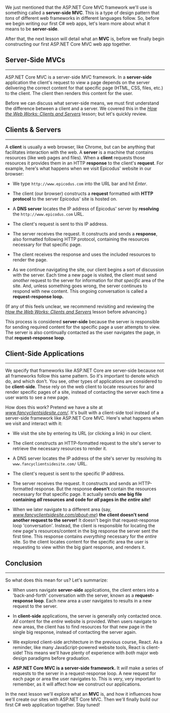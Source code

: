 We just mentioned that the ASP.NET Core MVC framework we'll use is something called a **server-side MVC**. This is a type of design pattern that _tons_ of different web frameworks in different languages follow. So, before we begin writing our first C# web apps, let's learn more about what it means to be **server-side**.

After that, the next lesson will detail what an **MVC** is, before we finally begin constructing our first ASP.NET Core MVC web app together.

## Server-Side MVCs
---

ASP.NET Core MVC is a server-side MVC framework. In a **server-side** application the client's request to view a page depends on the server delivering the correct content for that specific page (HTML, CSS, files, etc.) to the client. The client then renders this content for the user.

Before we can discuss what server-side means, we must first understand the difference between a client and a server. We covered this in the [_How the Web Works: Clients and Servers_](/c-and-net/basic-web-applications/how-the-web-works-clients-and-servers) lesson; but let's quickly review.

## Clients & Servers
---

A **client** is usually a web browser, like Chrome, but can be anything that facilitates interaction with the web. A **server** is a machine that contains resources (like web pages and files). When a **client** requests those resources it provides them in an HTTP **response** to the client's **request**. For example, here's what happens when we visit Epicodus' website in our browser:

* We type `http://www.epicodus.com` into the URL bar and hit _Enter_.

* The client (our browser) constructs a **request** formatted with **HTTP protocol** to the server Epicodus' site is hosted on.

* A **DNS server** locates the IP address of Epicodus' server by **resolving** the `http://www.epicodus.com` URL.

* The client's request is sent to this IP address.

* The server receives the request. It constructs and sends a **response**, also formatted following HTTP protocol, containing the resources necessary for that specific page.

* The client receives the response and uses the included resources to render the page.

* As we continue navigating the site, our client begins a sort of discussion with the server. Each time a new page is visited, the client must send _another_ request to the server for information for _that specific_ area of the site. And, unless something goes wrong, the server continues to respond with new content. This ongoing conversation is called a **request-response loop.**

(If any of this feels unclear, we recommend revisiting and reviewing the [_How the Web Works: Clients and Servers_](/c-and-net/basic-web-applications/how-the-web-works-clients-and-servers) lesson before advancing.)

This process is considered **server-side** because the server is responsible for sending required content for the specific page a user attempts to view. The server is also continually contacted as the user navigates the page, in that **request-response loop**.

## Client-Side Applications
---

We specify that frameworks like ASP.NET Core are server-side because not all frameworks follow this same pattern. So it's important to denote which do, and which don't. You see, other types of applications are considered to be **client-side**. These rely on the web client to  locate resources for and render specific pages of a site, instead of contacting the server each time a user wants to see a new page.

How does this work? Pretend we have a site at _www.fancyclientsidesite.com/_. It's built with a client-side tool instead of a server-side framework like ASP.NET Core MVC. Here's what happens when we visit and interact with it:

* We visit the site by entering its URL (or clicking a link) in our client.

* The client constructs an HTTP-formatted request to the site's server to retrieve the necessary resources to render it.

* A DNS server locates the IP address of the site's server by resolving its `www.fancyclientsidesite.com/` URL.

* The client's request is sent to the specific IP address.

* The server receives the request. It constructs and sends an HTTP-formatted response. But the response **doesn't** contain the resources necessary for that specific page. It actually sends **one big file containing _all_ resources and code for _all_ pages in _the entire site_!**

* When we later navigate to a different area (say, _www.fancyclientsidesite.com/about-me_) **the client doesn't send another request to the server!** It doesn't begin that request-response loop 'conversation'. Instead, the client is responsible for locating the new page's resources/content in the big response the server sent the first time. This response contains _everything_ necessary for the _entire_ site. So the client locates content for the specific area the user is requesting to view within the big giant response, and renders it.

## Conclusion
---

So what does this mean for us? Let's summarize:

* When users navigate **server-side** applications, the client enters into a 'back-and-forth' conversation with the server, known as a **request-response loop**. Each new area a user navigates to results in a new request to the server.

* In **client-side** applications, the server is generally only contacted once. _All_ content for the _entire_ website is provided. When users navigate to new areas, the client has to find resources for that new page in the single big response, instead of contacting the server again.
  
* We explored client-side architecture in the previous course,  React. As a reminder, like many JavaScript-powered website tools, React is client-side! This means we'll have plenty of experience with _both_ major web design paradigms before graduation.

* **ASP.NET Core MVC is a server-side framework.** It _will_ make a series of requests to the server in a request-response loop. A new request for each page or area the user navigates to. This is very, very important to remember, as it will affect how we construct our applications.

In the next lesson we'll explore what an **MVC** is, and how it influences how we'll create our sites with ASP.NET Core MVC. Then we'll finally build our first C# web application together. Stay tuned!
